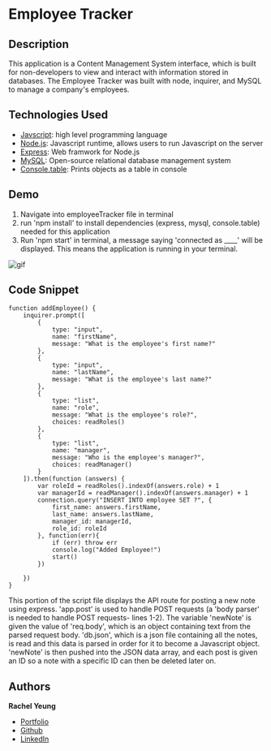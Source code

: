 # Employee Tracker

## Description
This application is a Content Management System interface, which is built for non-developers to view and interact with information stored in databases. The Employee Tracker was built with node, inquirer, and MySQL to manage a company's employees. 


## Technologies Used

* [Javscript](https://developer.mozilla.org/en-US/docs/Web/JavaScript): high level programming language
* [Node.js](https://developer.mozilla.org/en-US/docs/Web/API/Node): Javascript runtime, allows users to run Javascript on the server
* [Express](https://expressjs.com/): Web framwork for Node.js
* [MySQL](https://www.mysql.com/): Open-source relational database management system
* [Console.table](https://www.npmjs.com/package/console.table): Prints objects as a table in console


## Demo
1. Navigate into employeeTracker file in terminal
2. run 'npm install' to install dependencies (express, mysql, console.table) needed for this application
3. Run 'npm start' in terminal, a message saying 'connected as ____' will be displayed. This means the application is running in your terminal.


![gif](public/assets/siteDemo.gif)


## Code Snippet

```
function addEmployee() {
    inquirer.prompt([
        {
            type: "input",
            name: "firstName",
            message: "What is the employee's first name?"
        },
        {
            type: "input",
            name: "lastName",
            message: "What is the employee's last name?"
        },
        {
            type: "list",
            name: "role",
            message: "What is the employee's role?",
            choices: readRoles()
        },
        {
            type: "list",
            name: "manager",
            message: "Who is the employee's manager?",
            choices: readManager()
        }
    ]).then(function (answers) {
        var roleId = readRoles().indexOf(answers.role) + 1
        var managerId = readManager().indexOf(answers.manager) + 1
        connection.query("INSERT INTO employee SET ?", {
            first_name: answers.firstName,
            last_name: answers.lastName,
            manager_id: managerId,
            role_id: roleId
        }, function(err){
            if (err) throw err
            console.log("Added Employee!")
            start()
        })

    })
}

```
This portion of the script file displays the API route for posting a new note using express. 'app.post' is used to handle POST requests (a 'body parser' is needed to handle POST requests- lines 1-2). The variable 'newNote' is given the value of 'req.body', which is an object containing text from the parsed request body. 'db.json', which is a json file containing all the notes, is read and this data is parsed in order for it to become a Javascript object. 'newNote' is then pushed into the JSON data array, and each post is given an ID so a note with a specific ID can then be deleted later on. 

## Authors

**Rachel Yeung**
* [Portfolio](https://xrachhel.github.io/updatedPortfolio/)
* [Github](https://github.com/xrachhel)
* [LinkedIn](https://www.linkedin.com/in/rachel-yeung-814986159/)

